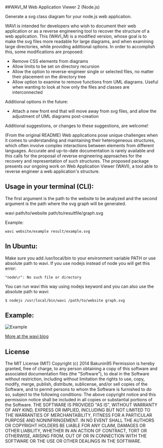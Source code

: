 ##WAVI_M Web Application Viewer 2 (Node.js)

Generate a svg class diagram for your node.js web application.

WAVI is intended for developers who wish to document their web application or as a reverse engineering tool to recover 
the structure of a web application.  This (WAVI_M) is a modified version, whose goal is to make the svg files more readable for large diagrams, 
and when examining large directories,  while providing additional options.  In order to accomplish this, some modifications are proposed:

-  Remove CSS elements from diagrams
-  Allow limits to be set on directory recursion
-  Allow the option to reverse-engineer single or selected files, no matter their placement on the directory tree
-  Allow option to examine to remove functions from UML diagrams.  Useful when wanting to look at how only the files and classes 
   are interconnected

Additional options in the future:

-  Attach a new front end that will move away from svg files, and allow the adjustment of UML diagrams post-creation

Additional suggestions, or changes to these suggestions, are welcome!

(From the original README)
Web applications pose unique challenges when it comes to understanding and maintaining their heterogeneous structures, which often involve complex interactions between elements from different languages. Accurate and up-to-date documentation is rarely available and this calls for the proposal of reverse engineering approaches for the recovery and representation of such structures. The proposed package presents our ongoing work on Web Application Viewer (WAVI), a tool able to reverse engineer a web application's structure.


## Usage in your terminal (CLI): 

The first argument is the path to the website to be analyzed and the second argument is the path where the svg graph will be generated.

wavi path/to/website path/to/resultfile/graph.svg

Example:

```
wavi website/example result/example.svg

```

## In Ubuntu: 

Make sure you add /usr/local/bin to your environment variable PATH or use absolute path to wavi.
If you use nodejs instead of node you will get this error:

```
"node\r": No such file or directory
```

You can run wavi this way using nodejs keyword and you can also use the absolute path to wavi:

    $ nodejs /usr/local/bin/wavi /path/to/website graph.svg


## Example:

![Example](/es5/example/graph.jpg?raw=true "Example")


[More at the wavi blog](https://blogwavi.wordpress.com/)




## License

The MIT License (MIT)
Copyright (c) 2014 Bakunin95
Permission is hereby granted, free of charge, to any person obtaining a copy
of this software and associated documentation files (the "Software"), to deal
in the Software without restriction, including without limitation the rights
to use, copy, modify, merge, publish, distribute, sublicense, and/or sell
copies of the Software, and to permit persons to whom the Software is
furnished to do so, subject to the following conditions:
The above copyright notice and this permission notice shall be included in all
copies or substantial portions of the Software.
THE SOFTWARE IS PROVIDED "AS IS", WITHOUT WARRANTY OF ANY KIND, EXPRESS OR
IMPLIED, INCLUDING BUT NOT LIMITED TO THE WARRANTIES OF MERCHANTABILITY,
FITNESS FOR A PARTICULAR PURPOSE AND NONINFRINGEMENT. IN NO EVENT SHALL THE
AUTHORS OR COPYRIGHT HOLDERS BE LIABLE FOR ANY CLAIM, DAMAGES OR OTHER
LIABILITY, WHETHER IN AN ACTION OF CONTRACT, TORT OR OTHERWISE, ARISING FROM,
OUT OF OR IN CONNECTION WITH THE SOFTWARE OR THE USE OR OTHER DEALINGS IN THE
SOFTWARE.
